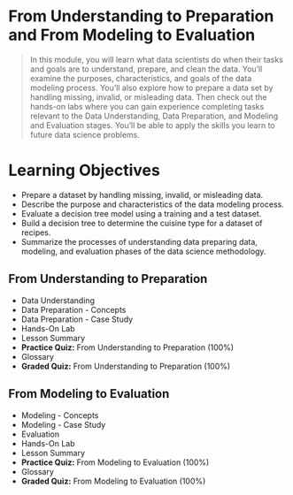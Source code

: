 # From Understanding to Preparation and From Modeling to Evaluation
> In this module, you will learn what data scientists do when their tasks and goals are to understand, prepare, and clean the data. You’ll examine the purposes, characteristics, and goals of the data modeling process. You’ll also explore how to prepare a data set by handling missing, invalid, or misleading data. Then check out the hands-on labs where you can gain experience completing tasks relevant to the Data Understanding, Data Preparation, and Modeling and Evaluation stages. You’ll be able to apply the skills you learn to future data science problems.
# Learning Objectives
- Prepare a dataset by handling missing, invalid, or misleading data.
- Describe the purpose and characteristics of the data modeling process.
- Evaluate a decision tree model using a training and a test dataset.
- Build a decision tree to determine the cuisine type for a dataset of recipes.
- Summarize the processes of understanding data preparing data, modeling, and evaluation phases of the data science methodology.
## From Understanding to Preparation
- Data Understanding
- Data Preparation - Concepts
- Data Preparation - Case Study
- Hands-On Lab
- Lesson Summary
- **Practice Quiz:** From Understanding to Preparation (100%)
- Glossary
- **Graded Quiz:** From Understanding to Preparation (100%)
## From Modeling to Evaluation
- Modeling - Concepts
- Modeling - Case Study
- Evaluation
- Hands-On Lab
- Lesson Summary
- **Practice Quiz:** From Modeling to Evaluation (100%)
- Glossary
- **Graded Quiz:** From Modeling to Evaluation (100%)
